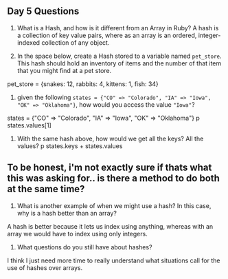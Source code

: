 ## Day 5 Questions

1. What is a Hash, and how is it different from an Array in Ruby?
A hash is a collection of key value pairs, where as an array is an ordered, integer-indexed collection of any object.

1. In the space below, create a Hash stored to a variable named `pet_store`.  This hash should hold an inventory of items and the number of that item that you might find at a pet store.

pet_store = {snakes: 12, rabbits: 4, kittens: 1, fish: 34}

1. given the following `states = {"CO" => "Colorado", "IA" => "Iowa", "OK" => "Oklahoma"}`, how would you access the value `"Iowa"`?

states = {"CO" => "Colorado", "IA" => "Iowa", "OK" => "Oklahoma"}
p states.values[1]

1. With the same hash above, how would we get all the keys?  All the values?
p states.keys + states.values
## To be honest, i'm not exactly sure if thats what this was asking for.. is there a method to do both at the same time?

1. What is another example of when we might use a hash?  In this case, why is a hash better than an array?

A hash is better because it lets us index using anything, whereas with an array we would have to index using only integers.

1. What questions do you still have about hashes?

I think I just need more time to really understand what situations call for the use of hashes over arrays. 
